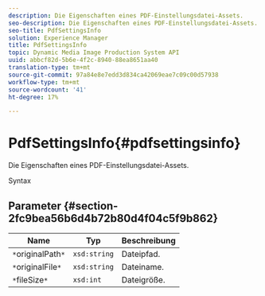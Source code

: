 ```yaml
---
description: Die Eigenschaften eines PDF-Einstellungsdatei-Assets.
seo-description: Die Eigenschaften eines PDF-Einstellungsdatei-Assets.
seo-title: PdfSettingsInfo
solution: Experience Manager
title: PdfSettingsInfo
topic: Dynamic Media Image Production System API
uuid: abbcf82d-5b6e-4f2c-8940-88ea8651aa40
translation-type: tm+mt
source-git-commit: 97a84e8e7edd3d834ca42069eae7c09c00d57938
workflow-type: tm+mt
source-wordcount: '41'
ht-degree: 17%

---
```



# PdfSettingsInfo{#pdfsettingsinfo}

Die Eigenschaften eines PDF-Einstellungsdatei-Assets.

Syntax

## Parameter {#section-2fc9bea56b6d4b72b80d4f04c5f9b862}

| Name | Typ | Beschreibung |
|---|---|---|
| `*`originalPath`*` | `xsd:string` | Dateipfad. |
| `*`originalFile`*` | `xsd:string` | Dateiname. |
| `*`fileSize`*` | `xsd:int` | Dateigröße. |

